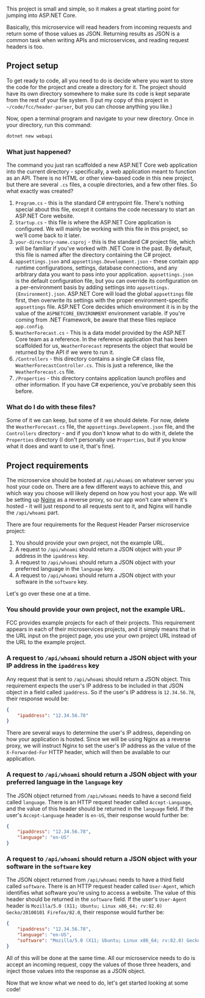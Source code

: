 This project is small and simple, so it makes a great starting point for jumping into ASP.NET Core.

Basically, this microservice will read headers from incoming requests and return some of those values as JSON. Returning results as JSON is a common task when writing APIs and microservices, and reading request headers is too.

## Project setup

To get ready to code, all you need to do is decide where you want to store the code for the project and create a directory for it. The project should have its own directory somewhere to make sure its code is kept separate from the rest of your file system. (I put my copy of this project in `~/code/fcc/header-parser`, but you can choose anything you like.)

Now, open a terminal program and navigate to your new directory. Once in your directory, run this command:

```bash
dotnet new webapi
```

### What just happened?

The command you just ran scaffolded a new ASP.NET Core web application into the current directory - specifically, a web application meant to function as an API. There is no HTML or other view-based code in this new project, but there are several `.cs` files, a couple directories, and a few other files. So what exactly was created?

1. `Program.cs` - this is the standard C# entrypoint file. There's nothing special about this file, except it contains the code necessary to start an ASP.NET Core website.
2. `Startup.cs` - this file is where the ASP.NET Core application is configured. We will mainly be working with this file in this project, so we'll come back to it later.
3. `your-directory-name.csproj` - this is the standard C# project file, which will be familiar if you've worked with .NET Core in the past. By default, this file is named after the directory containing the C# project.
4. `appsettings.json` and `appsettings.Development.json` - these contain app runtime configurations, settings, database connections, and any arbitrary data you want to pass into your application. `appsettings.json` is the default configuration file, but you can override its configuration on a per-environment basis by adding settings into `appsettings.{Environment}.json`. ASP.NET Core will load the global `appsettings` file first, then overwrite its settings with the proper environment-specific `appsettings` file. ASP.NET Core decides which environment it is in by the value of the `ASPNETCORE_ENVIRONMENT` environment variable. If you're coming from .NET Framework, be aware that these files replace `app.config`.
5. `WeatherForecast.cs` - This is a data model provided by the ASP.NET Core team as a reference. In the reference application that has been scaffolded for us, `WeatherForecast` represents the object that would be returned by the API if we were to run it.
6. `/Controllers` - this directory contains a single C# class file, `WeatherForecastController.cs`. This is just a reference, like the `WeatherForecast.cs` file.
7. `/Properties` - this directory contains application launch profiles and other information. If you have C# experience, you've probably seen this before.

### What do I do with these files?

Some of it we can keep, but some of it we should delete. For now, delete the `WeatherForecast.cs` file, the `appsettings.Development.json` file, and the `Controllers` directory - and if you don't know what to do with it, delete the `Properties` directory (I don't personally use `Properties`, but if you know what it does and want to use it, that's fine).

## Project requirements

The microservice should be hosted at `/api/whoami` on whatever server you host your code on. There are a few different ways to achieve this, and which way you choose will likely depend on how you host your app. We will be setting up [Nginx](https://www.nginx.com/) as a reverse proxy, so our app won't care where it's hosted - it will just respond to all requests sent to it, and Nginx will handle the `/api/whoami` part.

There are four requirements for the Request Header Parser microservice project:

1. You should provide your own project, not the example URL.
2. A request to `/api/whoami` should return a JSON object with your IP address in the `ipaddress` key.
3. A request to `/api/whoami` should return a JSON object with your preferred language in the `language` key.
4. A request to `/api/whoami` should return a JSON object with your software in the `software` key.

Let's go over these one at a time.

### You should provide your own project, not the example URL.

FCC provides example projects for each of their projects. This requirement appears in each of their microservices projects, and it simply means that in the URL input on the project page, you use your own project URL instead of the URL to the example project.

### A request to `/api/whoami` should return a JSON object with your IP address in the `ipaddress` key

Any request that is sent to `/api/whoami` should return a JSON object. This requirement expects the user's IP address to be included in that JSON object in a field called `ipaddress`. So if the user's IP address is `12.34.56.78`, their response would be:

```json
{
    "ipaddress": "12.34.56.78"
}
```

There are several ways to determine the user's IP address, depending on how your application is hosted. Since we will be using Nginx as a reverse proxy, we will instruct Nginx to set the user's IP address as the value of the `X-Forwarded-For` HTTP header, which will then be available to our application.

### A request to `/api/whoami` should return a JSON object with your preferred language in the `language` key

The JSON object returned from `/api/whoami` needs to have a second field called `language`. There is an HTTP request header called `Accept-Language`, and the value of this header should be returned in the `language` field. If the user's `Accept-Language` header is `en-US`, their response would further be:

```json
{
    "ipaddress": "12.34.56.78",
    "language": "en-US"
}
```

### A request to `/api/whoami` should return a JSON object with your software in the `software` key

The JSON object returned from `/api/whoami` needs to have a third field called `software`. There is an HTTP request header called `User-Agent`, which identifies what software you're using to access a website. The value of this header should be returned in the `software` field. If the user's `User-Agent` header is `Mozilla/5.0 (X11; Ubuntu; Linux x86_64; rv:82.0) Gecko/20100101 Firefox/82.0`, their response would further be:

```json
{
    "ipaddress": "12.34.56.78",
    "language": "en-US",
    "software": "Mozilla/5.0 (X11; Ubuntu; Linux x86_64; rv:82.0) Gecko/20100101 Firefox/82.0"
}
```

All of this will be done at the same time. All our microservice needs to do is accept an incoming request, copy the values of those three headers, and inject those values into the response as a JSON object.

Now that we know what we need to do, let's get started looking at some code!